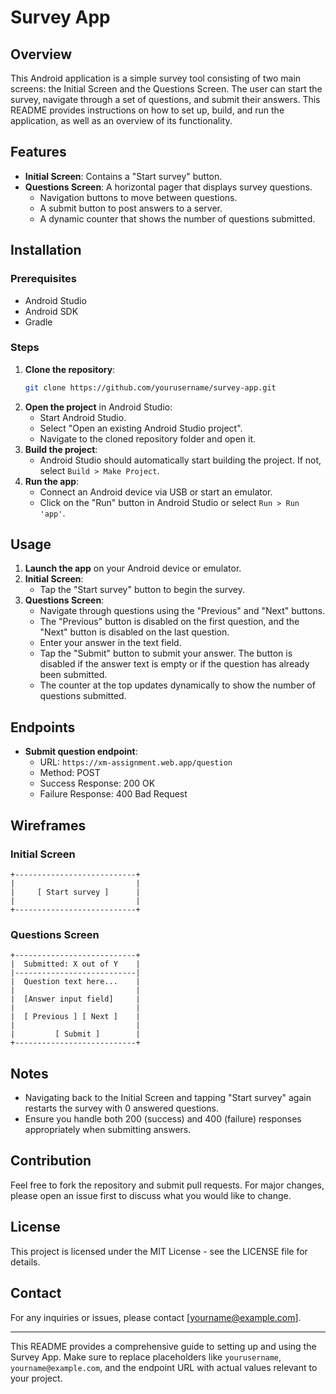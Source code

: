 # Survey App

## Overview

This Android application is a simple survey tool consisting of two main screens: the Initial Screen and the Questions Screen. The user can start the survey, navigate through a set of questions, and submit their answers. This README provides instructions on how to set up, build, and run the application, as well as an overview of its functionality.

## Features

- **Initial Screen**: Contains a "Start survey" button.
- **Questions Screen**: A horizontal pager that displays survey questions.
    - Navigation buttons to move between questions.
    - A submit button to post answers to a server.
    - A dynamic counter that shows the number of questions submitted.

## Installation

### Prerequisites

- Android Studio
- Android SDK
- Gradle

### Steps

1. **Clone the repository**:
    ```bash
    git clone https://github.com/yourusername/survey-app.git
    ```
2. **Open the project** in Android Studio:
    - Start Android Studio.
    - Select "Open an existing Android Studio project".
    - Navigate to the cloned repository folder and open it.
3. **Build the project**:
    - Android Studio should automatically start building the project. If not, select `Build > Make Project`.
4. **Run the app**:
    - Connect an Android device via USB or start an emulator.
    - Click on the "Run" button in Android Studio or select `Run > Run 'app'`.

## Usage

1. **Launch the app** on your Android device or emulator.
2. **Initial Screen**:
    - Tap the "Start survey" button to begin the survey.
3. **Questions Screen**:
    - Navigate through questions using the "Previous" and "Next" buttons.
    - The "Previous" button is disabled on the first question, and the "Next" button is disabled on the last question.
    - Enter your answer in the text field.
    - Tap the "Submit" button to submit your answer. The button is disabled if the answer text is empty or if the question has already been submitted.
    - The counter at the top updates dynamically to show the number of questions submitted.

## Endpoints

- **Submit question endpoint**:
    - URL: `https://xm-assignment.web.app/question`
    - Method: POST
    - Success Response: 200 OK
    - Failure Response: 400 Bad Request

## Wireframes

### Initial Screen

```
+---------------------------+
|                           |
|     [ Start survey ]      |
|                           |
+---------------------------+
```

### Questions Screen

```
+---------------------------+
|  Submitted: X out of Y    |
|---------------------------|
|  Question text here...    |
|                           |
|  [Answer input field]     |
|                           |
|  [ Previous ] [ Next ]    |
|                           |
|         [ Submit ]        |
+---------------------------+
```

## Notes

- Navigating back to the Initial Screen and tapping "Start survey" again restarts the survey with 0 answered questions.
- Ensure you handle both 200 (success) and 400 (failure) responses appropriately when submitting answers.

## Contribution

Feel free to fork the repository and submit pull requests. For major changes, please open an issue first to discuss what you would like to change.

## License

This project is licensed under the MIT License - see the LICENSE file for details.

## Contact

For any inquiries or issues, please contact [yourname@example.com].

---

This README provides a comprehensive guide to setting up and using the Survey App. Make sure to replace placeholders like `yourusername`, `yourname@example.com`, and the endpoint URL with actual values relevant to your project.